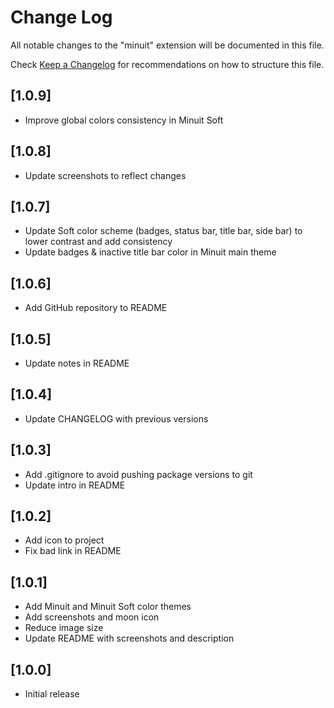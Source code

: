 # Change Log

All notable changes to the "minuit" extension will be documented in this file.

Check [Keep a Changelog](http://keepachangelog.com/) for recommendations on how to structure this file.

## [1.0.9]

-   Improve global colors consistency in Minuit Soft

## [1.0.8]

-   Update screenshots to reflect changes

## [1.0.7]

-   Update Soft color scheme (badges, status bar, title bar, side bar) to lower contrast and add consistency
-   Update badges & inactive title bar color in Minuit main theme

## [1.0.6]

-   Add GitHub repository to README

## [1.0.5]

-   Update notes in README

## [1.0.4]

-   Update CHANGELOG with previous versions

## [1.0.3]

-   Add .gitignore to avoid pushing package versions to git
-   Update intro in README

## [1.0.2]

-   Add icon to project
-   Fix bad link in README

## [1.0.1]

-   Add Minuit and Minuit Soft color themes
-   Add screenshots and moon icon
-   Reduce image size
-   Update README with screenshots and description

## [1.0.0]

-   Initial release
